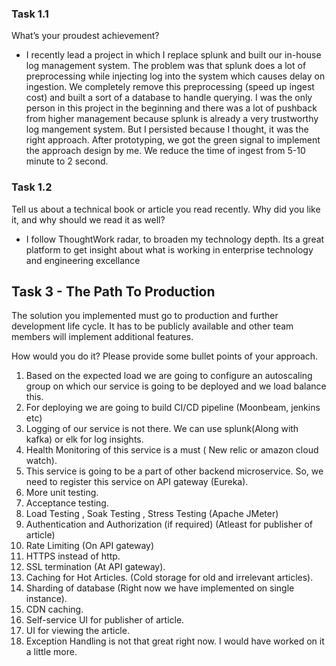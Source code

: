 ### Task 1.1
What’s your proudest achievement?

- I recently lead a project in which I replace splunk and built our in-house log management system. The problem was that splunk does a lot of preprocessing while injecting log into the system which causes delay on ingestion. We completely remove this preprocessing (speed up ingest cost) and built a sort of a database to handle querying. I was the only person in this project in the beginning and there was a lot of pushback from higher management because splunk is already a very trustworthy log mangement system.
But I persisted because I thought, it was the right approach. After prototyping, we got the green signal to implement the approach design by me. We reduce the time of ingest from 5-10 minute to 2 second.

### Task 1.2
Tell us about a technical book or article you read recently. Why did you like it, and why should we read it as well?
- I follow ThoughtWork radar, to broaden my technology depth. Its a great platform to get insight about what is working in enterprise technology and engineering excellance

## Task 3 - The Path To Production

The solution you implemented must go to production and further development life cycle. It has to be publicly available and other team members will implement additional features. 
 
How would you do it? Please provide some bullet points of your approach.

1. Based on the expected load we are going to configure an autoscaling group on which our service is going to be deployed and we load balance this.
2. For deploying we are going to build CI/CD pipeline (Moonbeam, jenkins etc)
3. Logging of our service is not there. We can use splunk(Along with kafka) or elk for log insights.
4. Health Monitoring of this service is a must ( New relic or amazon cloud watch).
5. This service is going to be a part of other backend microservice. So, we need to register this service on API gateway (Eureka).
6. More unit testing.
7. Acceptance testing.
8. Load Testing , Soak Testing , Stress Testing (Apache JMeter)
9. Authentication and Authorization (if required) (Atleast for publisher of article)
10. Rate Limiting (On API gateway)
11. HTTPS instead of http.
12. SSL termination (At API gateway).
13. Caching for Hot Articles. (Cold storage for old and irrelevant articles).
14. Sharding of database (Right now we have implemented on single instance).
15. CDN caching.
16. Self-service UI for publisher of article.
17. UI for viewing the article.
18. Exception Handling is not that great right now. I would have worked on it a little more.

